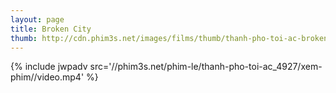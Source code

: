 ```yaml
---
layout: page
title: Broken City
thumb: http://cdn.phim3s.net/images/films/thumb/thanh-pho-toi-ac-broken-city-2013.jpg
---
```

{% include jwpadv src='//phim3s.net/phim-le/thanh-pho-toi-ac_4927/xem-phim//video.mp4' %}